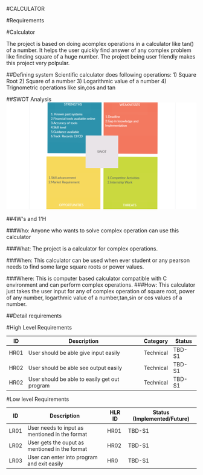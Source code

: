 #CALCULATOR

#Requirements

#Calculator

The project is based on doing acomplex operations in a calculator like tan() of a number. It helps the user quickly find answer of any complex problem like finding square of a huge number. The project being user friendly makes this project very polpular.

##Defining system
   Scientific calculator does following operations:
      1) Square Root
      2) Square of a number
      3) Logarithmic value of a number
      4) Trignometric operations like sin,cos and tan

##SWOT Analysis
 ![Drag Racing](https://github.com/Rahul7259/Miniproject/blob/aa40e7d4af0cdedb2f87abdb681fb2455dec9d7f/1_Requirements/Screenshot%20(254).png)

##4W's and 1'H
   
   ###Who:
            Anyone who wants to solve complex operation can use this calculator
    
   ###What:
          The project is a calculator for complex operations.
   
   ###When:
           This calculator can be used when ever student or any pearson needs to find some large square roots or power values.
   
   ###Where:
           This is computer based calculator compatible with C environment and can perform complex operations.
   ###How:
          This calculator just takes the user input for any of complex operation of square root, power of any number, logarthmic value of a number,tan,sin or cos values of a number.
         
       
##Detail requirements

#High Level Requirements 

| ID | Description | Category | Status | 
| ----- | ----- | ------- | ---------|
| HR01 | User should be able give input easily | Technical | TBD-S1 |
| HR02 | User should be able see output easily | Technical | TBD-S1 |
| HR02 | User should be able to easily get out program | Technical | TBD-S1 |


#Low level Requirements
 
| ID | Description | HLR ID | Status (Implemented/Future) |
| ------ | --------- | ------ | ----- |
| LR01 | User needs to input as mentioned in the format | HR01 | TBD-S1 |
| LR02 | User gets the ouput as mentioned in the format | HR02 | TBD-S1 |
| LR03 | User can enter into program and exit easily | HR0 | TBD-S1 |
